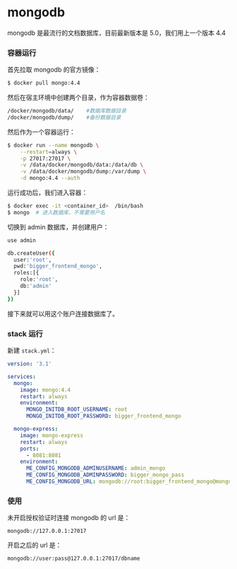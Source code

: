 # mongodb

mongodb 是最流行的文档数据库，目前最新版本是 5.0，我们用上一个版本 4.4

### 容器运行

首先拉取 mongodb 的官方镜像：

```sh
$ docker pull mongo:4.4
```

然后在宿主环境中创建两个目录，作为容器数据卷：

```sh
/docker/mongodb/data/    #数据库数据目录
/docker/mongodb/dump/    #备份数据目录
```

然后作为一个容器运行：

```sh
$ docker run --name mongodb \
    --restart=always \
    -p 27017:27017 \
    -v /data/docker/mongodb/data:/data/db \
    -v /data/docker/mongodb/dump:/var/dump \
    -d mongo:4.4 --auth
```

运行成功后，我们进入容器：

```sh
$ docker exec -it <container_id>  /bin/bash
$ mongo  # 进入数据库，不需要用户名
```

切换到 admin 数据库，并创建用户：

```sh
use admin

db.createUser({
  user:'root',
  pwd:'bigger_frontend_mongo',
  roles:[{
    role:'root',
    db:'admin'
  }]
})
```

接下来就可以用这个账户连接数据库了。

### stack 运行

新建 `stack.yml`：

```yml
version: '3.1'

services:
  mongo:
    image: mongo:4.4
    restart: always
    environment:
      MONGO_INITDB_ROOT_USERNAME: root
      MONGO_INITDB_ROOT_PASSWORD: bigger_frontend_mongo

  mongo-express:
    image: mongo-express
    restart: always
    ports:
      - 8081:8081
    environment:
      ME_CONFIG_MONGODB_ADMINUSERNAME: admin_mongo
      ME_CONFIG_MONGODB_ADMINPASSWORD: bigger_mongo_pass
      ME_CONFIG_MONGODB_URL: mongodb://root:bigger_frontend_mongo@mongo:27017/
```

### 使用

未开启授权验证时连接 mongodb 的 url 是：

```
mongodb://127.0.0.1:27017
```

开启之后的 url 是：

```
mongodb://user:pass@127.0.0.1:27017/dbname
```
